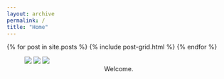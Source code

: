 ```yaml
---
layout: archive
permalink: /
title: "Home"
---
```


<div class="tiles">
{% for post in site.posts %}
	{% include post-grid.html %}
{% endfor %}
</div><!-- /.tiles -->

<figure class="third">
	<img src="https://derekponce.github.io/site/images/Pier_DerekEthan.jpg">
	<img src="https://derekponce.github.io/site/images/Derek_Sushi.jpg">
	<img src="https://derekponce.github.io/site/images/Family_DerekMo.jpg">
  <figcaption><center>Welcome. </center></figcaption>
</figure>


